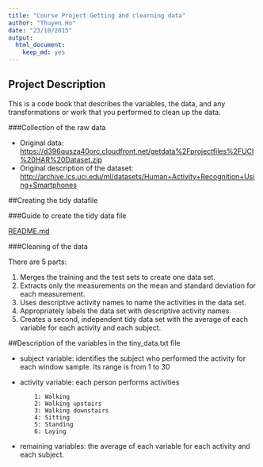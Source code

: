 ```yaml
---
title: "Course Project Getting and clearning data"
author: "Thuyen Ho"
date: "23/10/2015"
output:
  html_document:
    keep_md: yes
---
```

## Project Description

This is a code book that describes the variables, the data, and any transformations or work that you performed to clean up the data.

###Collection of the raw data
* Original data: https://d396qusza40orc.cloudfront.net/getdata%2Fprojectfiles%2FUCI%20HAR%20Dataset.zip
* Original description of the dataset: http://archive.ics.uci.edu/ml/datasets/Human+Activity+Recognition+Using+Smartphones

##Creating the tidy datafile

###Guide to create the tidy data file

[README.md](https://github.com/thuyenho/project2_getting_clearning_data_course/blob/master/README.md)

###Cleaning of the data

There are 5 parts:

 1. Merges the training and the test sets to create one data set.
 2. Extracts only the measurements on the mean and standard deviation for each measurement.
 3. Uses descriptive activity names to name the activities in the data set.
 4. Appropriately labels the data set with descriptive activity names.
 5. Creates a second, independent tidy data set with the average of each variable for each activity and each subject.

##Description of the variables in the tiny_data.txt file
 * subject variable: identifies the subject who performed the activity for each window sample. Its range is from 1 to 30
 * activity variable: each person performs activities

           1: Walking
           2: Walking upstairs
           3: Walking downstairs
           4: Sitting
           5: Standing
           6: Laying

 * remaining variables: the average of each variable for each activity and each subject.
